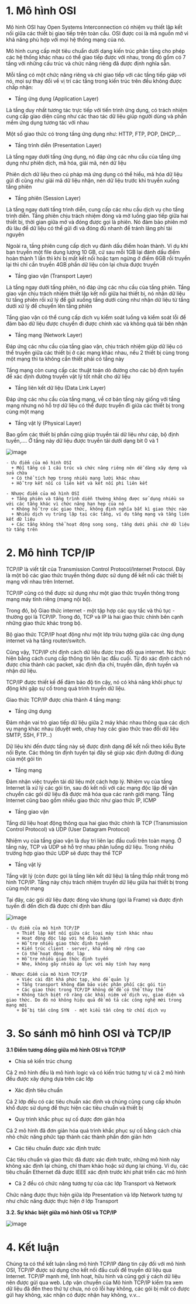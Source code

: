 # 1. Mô hình OSI

Mô hình OSI hay Open Systems Interconnection có nhiệm vụ thiết lập kết nối giữa các thiết bị giao tiếp trên toàn cầu. OSI được coi là mã nguồn mở vì khả năng phù hợp với mọi hệ thống mạng của nó.

Mô hình cung cấp một tiêu chuẩn dưới dạng kiến trúc phân tầng cho phép các hệ thống khác nhau có thể giao tiếp được với nhau, trong đó gồm có 7 tầng với những cấu trúc và chức năng riêng đã được định nghĩa sẵn.

Mỗi tầng có một chức năng riêng và chỉ giao tiếp với các tầng tiếp giáp với nó, mọi sự thay đổi về vị trí các tầng trong kiến trúc trên đều không được chấp nhận:

+ Tầng ứng dụng (Application Layer)

Là tầng duy nhất tương tác trực tiếp với tiến trình ứng dụng, có trách nhiệm cung cấp giao diện cũng như các thao tác dữ liệu giúp người dùng và phần mềm ứng dụng tương tác với nhau

Một số giao thức có trong tầng ứng dụng như: HTTP, FTP, POP, DHCP,…

+ Tầng trình diễn (Presentation Layer)

Là tầng ngay dưới tầng ứng dụng, nó đáp ứng các nhu cầu của tầng ứng dụng như phiên dịch, mã hóa, giải mã, nén dữ liệu

Phiên dịch dữ liệu theo cú pháp mà ứng dụng có thể hiểu, mã hóa dữ liệu gửi đi cũng như giải mã dữ liệu nhận, nén dữ liệu trước khi truyền xuống tầng phiên

+ Tầng phiên (Session Layer) 

Là tầng ngay dưới tầng trình diễn, cung cấp các nhu cầu dịch vụ cho tầng trình diễn. Tầng phiên chịu trách nhiệm đóng và mở luồng giao tiếp giữa hai thiết bị, thời gian giữa mở và đóng được gọi là phiên. Nó đảm bảo phiên mở đủ lâu để dữ liệu có thể gửi đi và đóng đủ nhanh để tránh lãng phí tài nguyên

Ngoài ra, tầng phiên cung cấp dịch vụ đánh dấu điểm hoàn thành. Ví dụ khi bạn truyền một file dung lượng 10 GB, cứ sau mỗi 1GB lại đánh dấu điểm hoàn thành 1 lần thì khi bị mất kết nối hoặc tạm ngừng ở điểm 6GB rồi truyền lại thì chỉ cần truyền 4GB phần dữ liệu còn lại chưa được truyền

+ Tầng giao vận (Transport Layer) 

Là tầng ngay dưới tầng phiên, nó đáp ứng các nhu cầu của tầng phiên. Tầng giao vận chịu trách nhiệm thiết lập kết nối giữa hai thiết bị, nó nhận dữ liệu từ tầng phiên rồi xử lý để gửi xuống tầng dưới cũng như nhận dữ liệu từ tầng dưới xử lý để chuyển lên tầng phiên

Tầng giao vận có thể cung cấp dịch vụ kiểm soát luồng và kiểm soát lỗi để đảm bảo dữ liệu được chuyển đi được chính xác và không quá tải bên nhận

+ Tầng mạng (Network Layer) 

Đáp ứng các nhu cầu của tầng giao vận, chịu trách nhiệm giúp dữ liệu có thể truyền giữa các thiết bị ở các mạng khác nhau, nếu 2 thiết bị cùng trong một mạng thì ta không cần thiết phải có tầng này

Tầng mạng còn cung cấp các thuật toán dò đường cho các bộ định tuyến để xác định đường truyền vật lý tốt nhất cho dữ liệu

+ Tầng liên kết dữ liệu (Data Link Layer) 

Đáp ứng các nhu cầu của tầng mạng, về cơ bản tầng này giống với tầng mạng nhưng nó hỗ trợ dữ liệu có thể được truyền đi giữa các thiết bị trong cùng một mạng

+ Tầng vật lý (Physical Layer) 

Bao gồm các thiết bị phần cứng giúp truyền tải dữ liệu như cáp, bộ định tuyến,…. Ở tầng này dữ liệu được truyền tải dưới dạng bit 0 và 1

![image](https://user-images.githubusercontent.com/48250210/157418903-7049b632-7685-415c-9428-cd459f9fc5ac.png)

    - Ưu điểm của mô hình OSI 
      + Mỗi tầng có 1 cấu trúc và chức năng riêng nên dễ dàng xây dựng và sửa chữa
      + Có thể tích hợp trong nhiều mạng lưới khác nhau
      + Hỗ trợ kết nối có liên kết và kết nối phi liên kết

    - Nhược điểm của mô hình OSI
      + Tầng phiên và tầng trình diễn thường không được sử dụng nhiều so với các tầng khác vì chức năng hạn hẹp của nó
      + Không hỗ trợ các giao thức, không định nghĩa bất kì giao thức nào
      + Nhiều dịch vụ trùng lặp tại các tầng, ví dụ tầng mạng và tầng liên kết dữ liệu
      + Các tầng không thể hoạt động song song, tầng dưới phải chờ dữ liệu từ tầng trên

# 2. Mô hình TCP/IP

TCP/IP là viết tắt của Transmission Control Protocol/Internet Protocol. Đây là một bộ các giao thức truyền thông được sử dụng để kết nối các thiết bị mạng với nhau trên Internet. 

TCP/IP cũng có thể được sử dụng như một giao thức truyền thông trong mạng máy tính riêng (mạng nội bộ).

Trong đó, bộ Giao thức internet - một tập hợp các quy tắc và thủ tục - thường gọi là TCP/IP. Trong đó, TCP và IP là hai giao thức chính bên cạnh những giao thức khác trong bộ. 

Bộ giao thức TCP/IP hoạt động như một lớp trừu tượng giữa các ứng dụng internet và hạ tầng router/switch.

Cũng vậy, TCP/IP chỉ định cách dữ liệu được trao đổi qua internet. Nó thực hiện bằng cách cung cấp thông tin liên lạc đầu cuối. Từ đó xác định cách nó được chia thành các packet, xác định địa chỉ, truyền dẫn, định tuyến và nhận dữ liệu. 

TCP/IP được thiết kế để đảm bảo độ tin cậy, nó có khả năng khôi phục tự động khi gặp sự cố trong quá trình truyền dữ liệu.

Giao thức TCP/IP được chia thành 4 tầng mạng:

+ Tầng ứng dụng
 
Đảm nhận vai trò giao tiếp dữ liệu giữa 2 máy khác nhau thông qua các dịch vụ mạng khác nhau (duyệt web, chay hay các giao thức trao đổi dữ liệu SMTP, SSH, FTP…)

Dữ liệu khi đến được tầng này sẽ được định dạng để kết nối theo kiểu Byte nối Byte. Các thông tin định tuyến tại đây sẽ giúp xác định đường đi đúng của một gói tin

+ Tầng mạng

Đảm nhận việc truyền tải dữ liệu một cách hợp lý. Nhiệm vụ của tầng Internet là xử lý các gói tin, sau đó kết nối với các mạng độc lập để vận chuyển các gói dữ liệu đã được mã hóa qua các ranh giới mạng. Tầng Internet cũng bao gồm nhiều giao thức như giao thức IP, ICMP

+ Tầng giao vận 

Tầng dữ liệu hoạt động thông qua hai giao thức chính là TCP (Transmission Control Protocol) và UDP (User Datagram Protocol)

Nhiệm vụ của tầng giao vận là duy trì liên lạc đầu cuối trên toàn mạng. Ở tầng này, TCP và UDP sẽ hỗ trợ nhau phân luồng dữ liệu. Trong nhiều trường hợp giao thức UDP sẽ được thay thế TCP

+ Tầng vật lý 

Tầng vật lý (còn được gọi là tầng liên kết dữ liệu) là tầng thấp nhất trong mô hình TCP/IP. Tầng này chịu trách nhiệm truyền dữ liệu giữa hai thiết bị trong cùng một mạng 

Tại đây, các gói dữ liệu được đóng vào khung (gọi là Frame) và được định tuyến đi đến đích đã được chỉ định ban đầu

![image](https://user-images.githubusercontent.com/48250210/157420600-68cdd72e-f7a3-4cd3-8b29-3cfcf266849b.png)

    - Ưu điểm của mô hình TCP/IP
        + Thiết lập kết nối giữa các loại máy tính khác nhau
        + Hoạt động độc lập với hệ điều hành
        + Hỗ trợ nhiều giao thức định tuyến
        + Kiến trúc client - server, khả năng mở rộng cao
        + Có thể hoạt động độc lập
        + Hỗ trợ nhiều giao thức định tuyến
        + Nhẹ, không gây nhiều áp lực với máy tính hay mạng

    - Nhược điểm của mô hình TCP/IP
        + Việc cài đặt khá phức tạp, khó để quản lý
        + Tầng transport không đảm bảo việc phân phối các gói tin
        + Các giao thức trong TCP/IP không dễ để có thể thay thế
        + Không tách biệt rõ ràng các khái niệm về dịch vụ, giao diện và giao thức. Do đó nó không hiệu quả để mô tả các công nghệ mới trong mạng mới
        + Dễ bị tấn công SYN  - một kiểu tấn công từ chối dịch vụ

# 3. So sánh mô hình OSI và TCP/IP

**3.1 Điểm tương đồng giữa mô hình OSI và TCP/IP**

+ Chia sẻ kiến trúc chung

Cả 2 mô hình đều là mô hình logic và có kiến trúc tương tự vì cả 2 mô hình đều được xây dựng dựa trên các lớp

+ Xác định tiêu chuẩn 

Cả 2 lớp đều có các tiêu chuẩn xác định và chúng cũng cung cấp khuôn khổ được sử dụng để thực hiện các tiêu chuẩn và thiết bị

+ Quy trình khắc phục sự cố được đơn giản hóa

Cả 2 mô hình đã đơn giản hóa quá trình khắc phục sự cố bằng cách chia nhỏ chức năng phức tạp thành các thành phần đơn giản hơn

+ Các tiêu chuẩn được xác định trước

Các tiêu chuẩn và giao thức đã được xác định trước, những mô hình này không xác định lại chúng, chỉ tham khảo hoặc sử dụng lại chúng. Ví dụ, các tiêu chuẩn Ethernet đã được IEEE xác định trước khi phát triển các mô hình 

+ Cả 2 đều có chức năng tương tự của các lớp Transport và Network

Chức năng được thực hiện giữa lớp Presentation và lớp Network tương tự như chức năng được thực hiện ở lớp Transport

**3.2. Sự khác biệt giữa mô hình OSI và TCP/IP**

![image](https://user-images.githubusercontent.com/48250210/157420223-26e2517f-5b9d-41e1-976d-512f04d82637.png)

# 4. Kết luận

Chúng ta có thể kết luận rằng mô hình TCP/IP đáng tin cậy đối với mô hình OSI, TCP/IP được sử dụng cho kết nối đầu cuối để truyền dữ liệu qua Internet. TCP/IP mạnh mẽ, linh hoạt, hữu hình và cũng gợi ý cách dữ liệu nên được gửi qua web. Lớp vận chuyển của Mô hình TCP/IP kiểm tra xem dữ liệu đã đến theo thứ tự chưa, nó có lỗi hay không, các gói bị mất có được gửi hay không, xác nhận có được nhận hay không, v.v…
